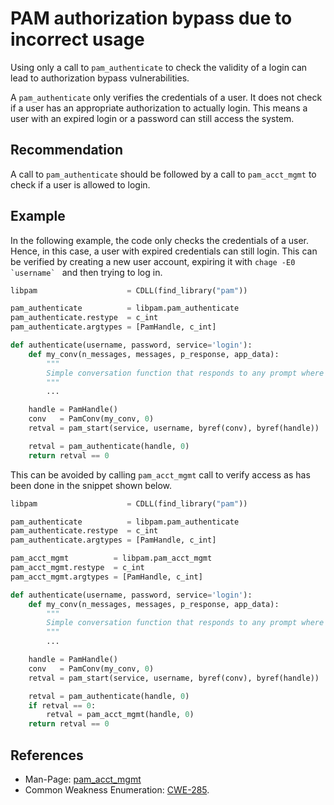 # PAM authorization bypass due to incorrect usage
Using only a call to `pam_authenticate` to check the validity of a login can lead to authorization bypass vulnerabilities.

A `pam_authenticate` only verifies the credentials of a user. It does not check if a user has an appropriate authorization to actually login. This means a user with an expired login or a password can still access the system.


## Recommendation
A call to `pam_authenticate` should be followed by a call to `pam_acct_mgmt` to check if a user is allowed to login.


## Example
In the following example, the code only checks the credentials of a user. Hence, in this case, a user with expired credentials can still login. This can be verified by creating a new user account, expiring it with ``` chage -E0 `username`  ``` and then trying to log in.


```python
libpam                    = CDLL(find_library("pam"))

pam_authenticate          = libpam.pam_authenticate
pam_authenticate.restype  = c_int
pam_authenticate.argtypes = [PamHandle, c_int]

def authenticate(username, password, service='login'):
    def my_conv(n_messages, messages, p_response, app_data):
        """
        Simple conversation function that responds to any prompt where the echo is off with the supplied password
        """
        ...

    handle = PamHandle()
    conv   = PamConv(my_conv, 0)
    retval = pam_start(service, username, byref(conv), byref(handle))

    retval = pam_authenticate(handle, 0)
    return retval == 0

```
This can be avoided by calling `pam_acct_mgmt` call to verify access as has been done in the snippet shown below.


```python
libpam                    = CDLL(find_library("pam"))

pam_authenticate          = libpam.pam_authenticate
pam_authenticate.restype  = c_int
pam_authenticate.argtypes = [PamHandle, c_int]

pam_acct_mgmt          = libpam.pam_acct_mgmt
pam_acct_mgmt.restype  = c_int
pam_acct_mgmt.argtypes = [PamHandle, c_int]

def authenticate(username, password, service='login'):
    def my_conv(n_messages, messages, p_response, app_data):
        """
        Simple conversation function that responds to any prompt where the echo is off with the supplied password
        """
        ...

    handle = PamHandle()
    conv   = PamConv(my_conv, 0)
    retval = pam_start(service, username, byref(conv), byref(handle))

    retval = pam_authenticate(handle, 0)
    if retval == 0:
        retval = pam_acct_mgmt(handle, 0)
    return retval == 0

```

## References
* Man-Page: [pam_acct_mgmt](https://man7.org/linux/man-pages/man3/pam_acct_mgmt.3.html)
* Common Weakness Enumeration: [CWE-285](https://cwe.mitre.org/data/definitions/285.html).
